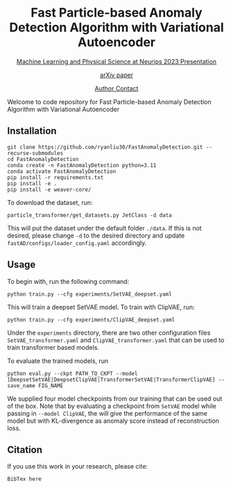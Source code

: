 <div align="center">

# Fast Particle-based Anomaly Detection Algorithm with Variational Autoencoder

[Machine Learning and Physical Science at Neurips 2023 Presentation](https://nips.cc/virtual/2023/76170)
    
[arXiv paper]()

[Author Contact](mailto:liuryan30@berkeley.edu)

</div>

Welcome to code repository for Fast Particle-based Anomaly Detection Algorithm with Variational Autoencoder

## Installation 
```
git clone https://github.com/ryanliu30/FastAnomalyDetection.git --recurse-submodules
cd FastAnomalyDetection
conda create -n FastAnomalyDetection python=3.11
conda activate FastAnomalyDetection
pip install -r requirements.txt
pip install -e .
pip install -e weaver-core/
```
To download the dataset, run:
```
particle_transformer/get_datasets.py JetClass -d data
```
This will put the dataset under the default folder `./data`. If this is not desired, please change `-d` to the desired directory and update `fastAD/configs/loader_config.yaml` accordingly.
## Usage
To begin with, run the following command:
```
python train.py --cfg experiments/SetVAE_deepset.yaml
```
This will train a deepset SetVAE model. To train with ClipVAE, run:
```
python train.py --cfg experiments/ClipVAE_deepset.yaml
```
Under the `experiments` directory, there are two other configuration files `SetVAE_transformer.yaml` and `ClipVAE_transformer.yaml` that can be used to train transformer based models.

To evaluate the trained models, run
```
python eval.py --ckpt PATH_TO_CKPT --model [DeepsetSetVAE|DeepsetClipVAE|TransformerSetVAE|TransformerClipVAE] --save_name FIG_NAME
```
We supplied four model checkpoints from our training that can be used out of the box. Note that by evaluating a checkpoint from `SetVAE` model while passing in `--model ClipVAE`, the will give the performance of the same model but with KL-divergence as anomaly score instead of reconstruction loss.
## Citation
If you use this work in your research, please cite:
```
BibTex here
```
